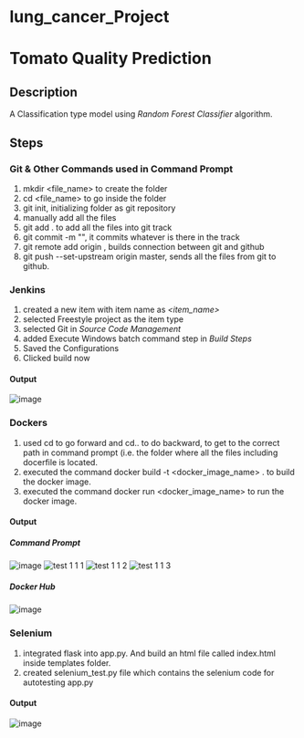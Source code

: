 # lung_cancer_Project

# Tomato Quality Prediction

## Description
A Classification type model using *Random Forest Classifier* algorithm. 

## Steps

### Git & Other Commands used in Command Prompt
1) mkdir <file_name> to create the folder
2) cd <file_name> to go inside the folder
3) git init, initializing folder as git repository
4) manually add all the files
5) git add . to add all the files into git track
6) git commit -m "<message>", it commits whatever is there in the track
7) git remote add origin <GitHub repository link>, builds connection between git and github
8) git push --set-upstream origin master, sends all the files from git to github.


### Jenkins
1) created a new item with item name as *<item_name>*
2) selected Freestyle project as the item type
3) selected Git in *Source Code Management*
4) added Execute Windows batch command step in *Build Steps*
5) Saved the Configurations
6) Clicked build now

#### Output
  ![image](https://github.com/user-attachments/assets/816fd763-232b-47c6-89ce-b94547e08997)

### Dockers
1) used cd to go forward and cd.. to do backward, to get to the correct path in command prompt (i.e. the folder where all the files including docerfile is located.
2) executed the command docker build -t <docker_image_name> . to build the docker image.
3) executed the command docker run <docker_image_name> to run the docker image.

#### Output
  ##### Command Prompt
  ![image](https://github.com/user-attachments/assets/d16241ac-b3ab-435d-8fd0-b341e667c167)
  ![test 1 1 1](https://github.com/user-attachments/assets/8f8338be-1aca-4d59-a55a-a3879ecd0466)
  ![test 1 1 2](https://github.com/user-attachments/assets/dcce3b90-9774-407e-9826-a4a4de76f876)
  ![test 1 1 3](https://github.com/user-attachments/assets/d3615a52-0f2d-459b-846f-19a4ba21cc85)

  
  ##### Docker Hub
  ![image](https://github.com/user-attachments/assets/9427cd59-54e8-49cc-9391-ef5dc0967dd7)



### Selenium
1) integrated flask into app.py. And build an html file called index.html inside templates folder.
2) created selenium_test.py file which contains the selenium code for autotesting app.py

#### Output
  ![image](https://github.com/user-attachments/assets/f3d13b76-2dcd-420d-82c2-2546184d0f04)
